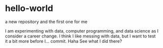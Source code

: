 # hello-world
a new repository and the first one for me

I am experimenting with data, computer programming, and data science as I consider a career change.
I think I like messing with data, but I want to test it a bit more before I... commit. Haha
See what I did there?
